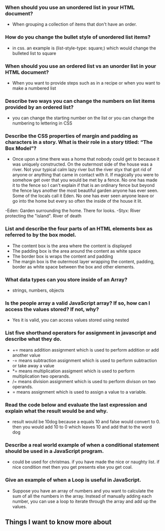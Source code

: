 ### When should you use an unordered list in your HTML document?
- When grouping a collection of items that don't have an order.
### How do you change the bullet style of unordered list items?
- in css. an example is (list-style-type: square;) which would change the bulleted list to square
### When should you use an ordered list vs an unorder list in your HTML document?
- When you want to provide steps such as in a recipe or when you want to make a numbered list
### Describe two ways you can change the numbers on list items provided by an ordered list?
- you can change the starting number on the list or you can change the numbering to lettering in CSS

### Describe the CSS properties of margin and padding as characters in a story. What is their role in a story titled: “The Box Model”?
- Once upon a time there was a home that nobody could get to because it was uniquely constructed. On the outermost side of the house was a river. Not your typical calm lazy river but the river styx that got rid of anyone or anything that came in contact with it. If magically you were to somehow get over that you would be met by a fence. No one has made it to the fence so I can't explain if that is an ordinary fence but beyond the fence lays another the most beautiful garden anyone has ever seen. Some of the locals call it Eden. No one has ever seen anyone leave or go into the home but every so often the inside of the house it lit.

-Eden: Garden surrounding the home. There for looks.
-Styx: River protecting the "island". River of death
### List and describe the four parts of an HTML elements box as referred to by the box model.
- The content box is the area where the content is displayed
- The padding box is the area around the content as white space
- The border box is wraps the content and padding
- The margin box is the outermost layer wrapping the content, padding, border as white space between the box and other elements.

### What data types can you store inside of an Array?
- strings, numbers, objects
### Is the people array a valid JavaScript array? If so, how can I access the values stored? If not, why?
- Yes it is valid, you can access values stored using nested
### List five shorthand operators for assignment in javascript and describe what they do.
- += means addition assignment which is used to perform addition or add another value
- -= means subtraction assignment which is used to perform subtraction or take away a value
- *= means multiplication assigment which is used to perform multiplication two operands. 
- /= means division assignment which is used to perform divison on two operands.
- = means assignment which is used to assign a value to a variable.
### Read the code below and evaluate the last expression and explain what the result would be and why.
- result would be 10dog because a equals 10 and false would convert to 0. then you would add 10 to 0 which leaves 10 and add that to the word dog
### Describe a real world example of when a conditional statement should be used in a JavaScript program.
- could be used for christmas. if you have made the nice or naughty list. if nice condition met then you get presents else you get coal.
### Give an example of when a Loop is useful in JavaScript.
- Suppose you have an array of numbers and you want to calculate the sum of all the numbers in the array. Instead of manually adding each number, you can use a loop to iterate through the array and add up the values.

## Things I want to know more about